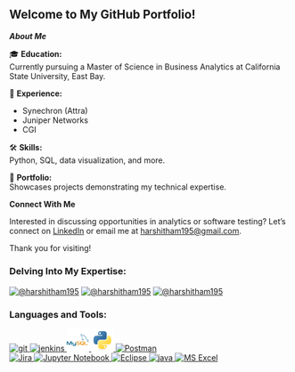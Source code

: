 ## Welcome to My GitHub Portfolio!

***About Me***

🎓 **Education:**  
Currently pursuing a Master of Science in Business Analytics at California State University, East Bay.

💼 **Experience:**  
- Synechron (Attra)
- Juniper Networks
- CGI

🛠️ **Skills:**  
Python, SQL, data visualization, and more.

📁 **Portfolio:**  
Showcases projects demonstrating my technical expertise.

**Connect With Me**

Interested in discussing opportunities in analytics or software testing? Let’s connect on [LinkedIn](https://www.linkedin.com/in/hmadihalli/) or email me at [harshitham195@gmail.com](mailto:harshitham195@gmail.com).

Thank you for visiting!


<h3 align="left">Delving Into My Expertise:</h3>
<p align="left">
<a href="https://public.tableau.com/app/profile/harshitha.madihalli/vizzes" target="blank"><img align="center" src="https://i.pcmag.com/imagery/reviews/03ET1vJXgWnmfrLZ7g542br-5.fit_scale.size_760x427.v1569475368.jpg" alt="@harshitham195" height="30" width="40" /></a>
<a href="https://www.hackerrank.com/profile/harshitham195" target="blank"><img align="center" src="https://raw.githubusercontent.com/rahuldkjain/github-profile-readme-generator/master/src/images/icons/Social/hackerrank.svg" alt="@harshitham195" height="30" width="40" /></a>
<a href="https://leetcode.com/Harshitham95/" target="blank"><img align="center" src="https://cdn.cdo.mit.edu/wp-content/uploads/sites/67/2021/01/0_zuhXdNAIUoxEem4--768x512.png" alt="@harshitham195" height="30" width="40" /></a>
</p>

<h3 align="left">Languages and Tools:</h3>
<p align="left"> <a href="https://git-scm.com/" target="_blank" rel="noreferrer"> <img src="https://www.vectorlogo.zone/logos/git-scm/git-scm-icon.svg" alt="git" width="40" height="40"/> </a> <a href="https://www.jenkins.io" target="_blank" rel="noreferrer"> <img src="https://www.vectorlogo.zone/logos/jenkins/jenkins-icon.svg" alt="jenkins" width="40" height="40"/> </a> <a href="https://www.mysql.com/" target="_blank" rel="noreferrer"> <img src="https://raw.githubusercontent.com/devicons/devicon/master/icons/mysql/mysql-original-wordmark.svg" alt="mysql" width="40" height="40"/> </a> <a href="https://www.python.org" target="_blank" rel="noreferrer"> <img src="https://raw.githubusercontent.com/devicons/devicon/master/icons/python/python-original.svg" alt="python" width="40" height="40"/> </a> <a href="https://www.postman.com/" target="_blank" rel="noreferrer"> <img src="https://www.vectorlogo.zone/logos/getpostman/getpostman-icon.svg" alt="Postman" width="40" height="40"/> 
  <br/>
</a> <a href="https://www.atlassian.com/software/jira?&aceid=&adposition=&adgroup=136973856930&campaign=18440774103&creative=639487383004&device=c&keyword=jira&matchtype=e&network=g&placement=&ds_kids=p73335831609&ds_e=GOOGLE&ds_eid=700000001558501&ds_e1=GOOGLE&gad_source=1&gclid=CjwKCAiA8sauBhB3EiwAruTRJsbYgF2z54upz4LU85QDNsgOm9syBGGv7SsSlTZqbtx0NjHRAYjeyxoCqPUQAvD_BwE&gclsrc=aw.ds" target="_blank" rel="noreferrer"> <img src="https://www.vectorlogo.zone/logos/atlassian_jira/atlassian_jira-icon.svg" alt="Jira" width="40" height="40"/>
</a> <a href="https://jupyter.org/" target="_blank" rel="noreferrer"> <img src="https://www.vectorlogo.zone/logos/jupyter/jupyter-icon.svg" alt="Jupyter Notebook" width="40" height="40"/>
</a> <a href="https://www.eclipse.org/" target="_blank" rel="noreferrer"> <img src="https://www.vectorlogo.zone/logos/eclipse/eclipse-icon.svg" alt="Eclipse" width="40" height="40"/>
</a> <a href="https://www.java.com/en/" target="_blank" rel="noreferrer"> <img src="https://www.vectorlogo.zone/logos/java/java-icon.svg" alt="java" width="40" height="40"/>
</a> <a href="https://www.microsoft.com/en-us/microsoft-365/excel" target="_blank" rel="noreferrer"> <img src="https://softwaremedia.com/wp-content/uploads/excel.jpeg" alt="MS Excel" width="40" height="40"/>



</p>

